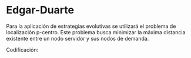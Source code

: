# Edgar-Duarte

Para la aplicación de estrategias evolutivas se utilizará el problema de localización p-centro. Este problema busca minimizar la máxima distancia existente entre un nodo servidor y sus nodos de demanda. 

Codificación:
